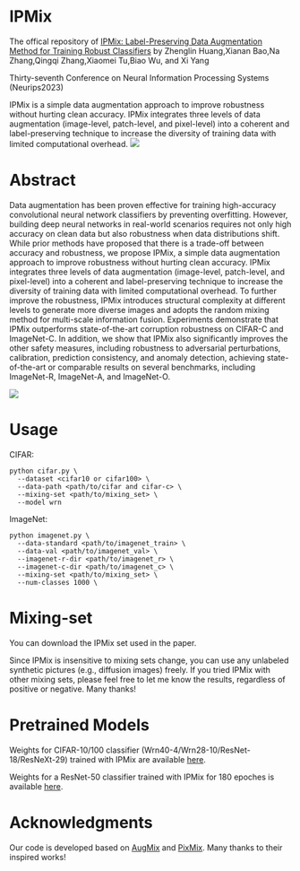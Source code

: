 # IPMix

The offical repository of [IPMix: Label-Preserving Data Augmentation Method for Training Robust Classifiers](https://arxiv.org/abs/2310.04780)
by Zhenglin Huang,Xianan Bao,Na Zhang,Qingqi Zhang,Xiaomei Tu,Biao Wu, and Xi Yang

Thirty-seventh Conference on Neural Information Processing Systems (Neurips2023)

 IPMix is a simple data augmentation approach to improve robustness without hurting clean accuracy. IPMix integrates three levels of data augmentation (image-level, patch-level, and pixel-level) into a coherent and label-preserving technique to increase the diversity of training data with limited computational overhead. 
![](https://github.com/hzlsaber/IPMix/blob/main/images/IPMix.png)

# Abstract

Data augmentation has been proven effective for training high-accuracy convolutional neural network classifiers by preventing overfitting. However, building deep
neural networks in real-world scenarios requires not only high accuracy on clean data but also robustness when data distributions shift. While prior methods have
proposed that there is a trade-off between accuracy and robustness, we propose IPMix, a simple data augmentation approach to improve robustness without hurting clean accuracy. IPMix integrates three levels of data augmentation (image-level, patch-level, and pixel-level) into a coherent and label-preserving technique to increase the diversity of training data with limited computational overhead. To further improve the robustness, IPMix introduces structural complexity at different levels to generate more diverse images and adopts the random mixing method for multi-scale information fusion. Experiments demonstrate that IPMix outperforms state-of-the-art corruption robustness on CIFAR-C and ImageNet-C. In addition, we show that IPMix also significantly improves the other safety measures, including robustness to adversarial perturbations, calibration, prediction consistency, and anomaly detection, achieving state-of-the-art or comparable results on several benchmarks, including ImageNet-R, ImageNet-A, and ImageNet-O.

![](https://github.com/hzlsaber/IPMix/blob/main/images/performance.png)
# Usage

CIFAR:
```
python cifar.py \
  --dataset <cifar10 or cifar100> \
  --data-path <path/to/cifar and cifar-c> \
  --mixing-set <path/to/mixing_set> \
  --model wrn
```

ImageNet:
```
python imagenet.py \
  --data-standard <path/to/imagenet_train> \
  --data-val <path/to/imagenet_val> \
  --imagenet-r-dir <path/to/imagenet_r> \
  --imagenet-c-dir <path/to/imagenet_c> \
  --mixing-set <path/to/mixing_set> \
  --num-classes 1000 \
```

# Mixing-set

You can download the IPMix set used in the paper. 

Since IPMix is insensitive to mixing sets change, you can use any unlabeled synthetic pictures (e.g., diffusion images) freely. If you tried IPMix with other mixing sets, please feel free to let me know the results, regardless of positive or negative. Many thanks!


# Pretrained Models

Weights for CIFAR-10/100 classifier (Wrn40-4/Wrn28-10/ResNet-18/ResNeXt-29) trained with IPMix are available [here](https://drive.google.com/drive/folders/1HIgaBGpUi0UEapxCjqykaeS4W3VbRhcH).

Weights for a ResNet-50 classifier trained with IPMix for 180 epoches is available [here](https://drive.google.com/drive/folders/1qmMf5fKlH2xIhWoLNysnbwPv482lfJ2h).

# Acknowledgments

Our code is developed based on [AugMix](https://github.com/google-research/augmix/tree/master) and [PixMix](https://github.com/andyzoujm/pixmix). Many thanks to their inspired works!

